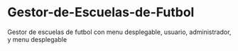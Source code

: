 # Gestor-de-Escuelas-de-Futbol
Gestor de escuelas de futbol con menu desplegable, usuario, administrador, y menu desplegable
